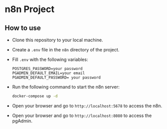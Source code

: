 # n8n Project

## How to use

- Clone this repository to your local machine.

- Create a `.env` file in the `n8n` directory of the project.

- Fill `.env` with the following variables:

  ```env
  POSTGRES_PASSWORD=your password
  PGADMIN_DEFAULT_EMAIL=your email
  PGADMIN_DEFAULT_PASSWORD= your password
  ```

- Run the following command to start the n8n server:

  ```bash
  docker-compose up -d
  ```

- Open your browser and go to `http://localhost:5678` to access the n8n.

- Open your browser and go to `http://localhost:8080` to access the pgAdmin.
